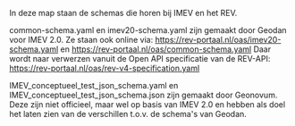 In deze map staan de schemas die horen bij IMEV en het REV.

common-schema.yaml en imev20-schema.yaml zijn gemaakt door Geodan voor IMEV 2.0.
Ze staan ook online via:
https://rev-portaal.nl/oas/imev20-schema.yaml en https://rev-portaal.nl/oas/common-schema.yaml
Daar wordt naar verwerzen vanuit de Open API specificatie van de REV-API: https://rev-portaal.nl/oas/rev-v4-specification.yaml

IMEV_conceptueel_test_json_schema.yaml en IMEV_conceptueel_test_json_schema.json zijn gemaakt door Geonovum. Deze zijn niet officieel, maar wel op basis van IMEV 2.0 en hebben als doel het laten zien van de verschillen t.o.v. de schema's van Geodan.
